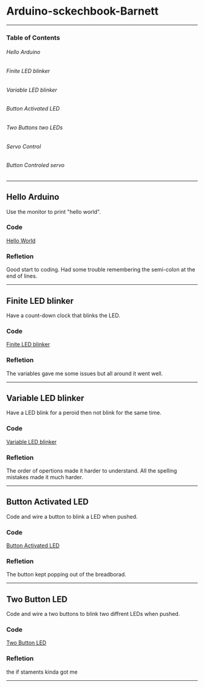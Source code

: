 # Arduino-sckechbook-Barnett
---
### Table of Contents

###### Hello Arduino

###### Finite LED blinker

###### Variable LED blinker

###### Button Activated LED

###### Two Buttons two LEDs

###### Servo Control

###### Button Controled servo



---
## Hello Arduino

Use the monitor to print "hello world".

### Code 
[Hello World](https://create.arduino.cc/editor/wbarnett/49148fc3-9480-4dba-9c02-c4ca2001703a/preview)

### Refletion
Good start to coding. Had some trouble remembering the semi-colon at the end of lines.

---

## Finite LED blinker

Have a count-down clock that blinks the LED.

### Code 
[Finite LED blinker](https://create.arduino.cc/editor/wbarnett/6a349bd3-ffad-4e96-ba48-023711feee24/preview)

### Refletion
The variables gave me some issues but all around it went well.

---

## Variable LED blinker

Have a LED blink for a peroid then not blink for the same time.

### Code 
[Variable LED blinker](https://create.arduino.cc/editor/wbarnett/36d9e2c4-c8fb-4244-852d-a021af18ee4d/preview)

### Refletion
The order of opertions made it harder to understand. All the spelling mistakes made it much harder.

---

## Button Activated LED

Code and wire a button to blink a LED when pushed.

### Code
[Button Activated LED](https://create.arduino.cc/editor/wbarnett/0ed824cb-0e50-45d4-b617-9abe279a898f/preview)

### Refletion
The button kept popping out of the breadborad. 


---

## Two Button LED

Code and wire a two buttons to blink two diffrent LEDs when pushed.

### Code
[Two Button LED](https://create.arduino.cc/editor/wbarnett/82b2ad86-b51d-4cf1-9df0-bc5ae980902b/preview)

### Refletion
the if staments kinda got me

---
